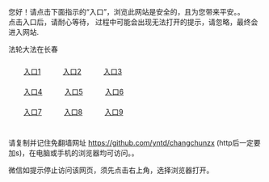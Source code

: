 您好！请点击下面指示的“入口”，浏览此网站是安全的，且为您带来平安。。 <br/>
点击入口后，请耐心等待， 过程中可能会出现无法打开的提示，请忽略，最终会进入网站. </br>

法轮大法在长春<br/>
<div style="padding:10px"><a style="margin:20px" target="_blank" href="https://d2pccdtstebplx.cloudfront.net/2Qpsp?mvlbqwd" id="ccLink1" rel="nofollow">入口1</a> <a target="_blank" style="margin:20px" href="https://d2tpk4g4wt2wge.cloudfront.net/2Qpsp?gixxll" id="ccLink2" rel="nofollow">入口2</a> <a style="margin:20px" target="_blank" href="https://d11vbxb0k4iq0a.cloudfront.net/2Qpsp?btmeu" id="ccLink3" rel="nofollow">入口3</a></div>

<div style="padding:10px" ><a style="margin:20px" target="_blank" href="https://d2pccdtstebplx.cloudfront.net/2Qpsp?mvlbqwd" id="ccLink4" rel="nofollow">入口4</a> <a style="margin:20px" href="https://d2tpk4g4wt2wge.cloudfront.net/2Qpsp?gixxll" target="_blank" id="ccLink5" rel="nofollow">入口5</a> <a style="margin:20px" href="https://d11vbxb0k4iq0a.cloudfront.net/2Qpsp?btmeu" target="_blank" id="ccLink6" rel="nofollow">入口6</a></div>

<div style="padding:10px"><a style="margin:20px" target="_blank" href="https://d2pccdtstebplx.cloudfront.net/2Qpsp?mvlbqwd" id="ccLink7" rel="nofollow">入口7</a> <a style="margin:20px" href="https://d2tpk4g4wt2wge.cloudfront.net/2Qpsp?gixxll" target="_blank" id="ccLink8" rel="nofollow">入口8</a> <a style="margin:20px" target="_blank" href="https://d11vbxb0k4iq0a.cloudfront.net/2Qpsp?btmeu" id="ccLink9" rel="nofollow">入口9</a></div>

<br/>



请复制并记住免翻墙网址 https://github.com/yntd/changchunzx (http后一定要加s)，在电脑或手机的浏览器均可访问。。<br/>

微信如提示停止访问该网页，须先点击右上角，选择浏览器打开。
